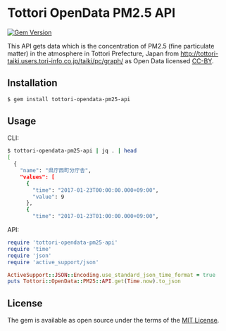 # Tottori OpenData PM2.5 API

[![Gem Version](https://badge.fury.io/rb/tottori-opendata-pm25-api.svg)](https://badge.fury.io/rb/tottori-opendata-pm25-api)

This API gets data which is the concentration of PM2.5 (fine particulate matter) in the atmosphere in Tottori Prefecture, Japan from http://tottori-taiki.users.tori-info.co.jp/taiki/pc/graph/ as Open Data licensed [CC-BY](https://creativecommons.org/licenses/by/2.1/jp/).

## Installation


```bash
$ gem install tottori-opendata-pm25-api
```

## Usage

CLI:

```bash
$ tottori-opendata-pm25-api | jq . | head
[
  {
    "name": "県庁西町分庁舎",
    "values": [
      {
        "time": "2017-01-23T00:00:00.000+09:00",
        "value": 9
      },
      {
        "time": "2017-01-23T01:00:00.000+09:00",
```

API:

```ruby
require 'tottori-opendata-pm25-api'
require 'time'
require 'json'
require 'active_support/json'

ActiveSupport::JSON::Encoding.use_standard_json_time_format = true
puts Tottori::OpenData::PM25::API.get(Time.now).to_json
```

## License

The gem is available as open source under the terms of the [MIT License](http://opensource.org/licenses/MIT).
